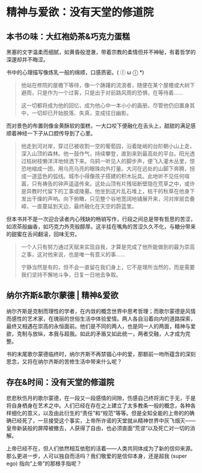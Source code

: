 # 精神与爱欲：没有天堂的修道院

## 本书の味：大红袍奶茶&巧克力蛋糕

黑塞的文字温柔而细腻，如黄昏般澄澈，带着宗教的柔情但并不神秘，有着哲学的深邃却并不晦涩。

书中的心理描写像炼乳一般的绵顺，口感质密。( ⓛ ω ⓛ *)

> 他站在修院的屋檐下等待，像一个踌躇的流浪者，随便在某个屋檐或大树下避雨，只是作为一个过客，只是出于对前路风雨的恐惧，在等待着......
>
> 这一切都将成为他的回忆，成为他心中一本小小的画册。尽管他仍旧置身其中，一切却已开始脱落、失真，变成往日幽影。

而对景色的布置则像金黄酥软的蛋糕，一大口咬下便融化在舌头上，甜甜的满足感顺着神经一下子从口腔传导到了心里。

> 他走到河对岸，穿过已被收割一空的葡萄园，沿着陡峭的台阶朝小山上走，深入山顶的森林。他一鼓作气，持续攀登，直到来到最高处的平台。阳光透过枯树枝懒洋洋地倾洒下来。乌鸫一听见人的脚步声，便飞入灌木丛里，惊恐地缩成一团，用乌亮乌亮的眼珠向外打量。大河在远处的山脚下奔腾，拐成一道蓝色的弧线。城市小得像孩子搭建的积木玩具。此地听不见任何喧嚣，只有祷告的钟声遥遥传来。这处山顶有片残垣断壁隐在荒草之中，或许是异教时代留下的工事或陵墓。他坐到这片乱石堆上，枯干的秋草在他身下发出干燥的声响。向下俯瞰，只见整个谷地宽阔地铺展开来，河对岸层峦叠嶂，一直蔓延到天边，最终融化在天空的蔚蓝里。

但本书并不是一次迎合读者内心残缺的畅销写作，行段之间总是带有哲思的苦涩，如浓茶般幽香，如巧克力外壳般醇厚。这半挂在嘴角的苦涩久久不化，与糖分带来的甜蜜在舌间翻滚，回味无穷。

> 一个人只有努力通过天赋来实现自我，才算是完成了他所能做到的最为崇高之事，这对他来说，也是唯一有意义的事......
>
> 宁静当然是有的，但不会一直留在我们身上，它不是理所当然的，而是需要我们坚持不懈地斗争，日复一日地去争取。

## 纳尔齐斯&歌尔蒙德 | 精神&爱欲

纳尔齐斯是克制而理性的学者，在内敛的概念世界中思考哲理；而歌尔蒙德是风情而感性的艺术家，在瑰丽的世俗生活中体验爱情。两人各自沿着向内的道路探索，最终又相遇在崇高的永恒面前。他们是不同的两人，也是同一人的两面，精神与爱欲，克制与放纵，本我与超我。如此的矛盾又如此统一，两者交融，人才成为完整。

书的末尾歌尔蒙德临终时，纳尔齐斯不再禁锢心中的爱，那额前一吻所蕴含的深刻思念，又将在纳尔齐斯的苦修生活中带来什么呢？

## 存在&时间：没有天堂的修道院

悲悲秋伤月的歌尔蒙德，在一段又一段感情的间隙，伤感自己终将消亡于无，于是将自身栖身在艺术之中。人们已经在存在之上建立了太多教条一般的概念，各种各样细化的意义，以及由此衍生的“责任”和“规范”等等。但是全知全能的上帝的的确确已经死了，一旦接受这个事实，上帝所许诺的天堂就从精神世界中灰飞烟灭——皇帝新装般的屏障被撤去，人获得了自由，也必须直面“荒谬”以及死亡对一切的消解。

上帝已经不在，但人们依然相互依慰的活着——人类共同体成为了新的信仰来源。那么更进一步，人可以独自而活吗？我们敬爱的是信仰本身，还是超我 (super ego) 指向“上帝”的那根手指呢？